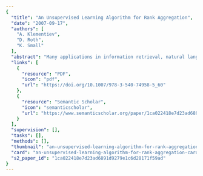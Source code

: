 ```yaml
---
{
  "title": "An Unsupervised Learning Algorithm for Rank Aggregation",
  "date": "2007-09-17",
  "authors": [
    "A. Klementiev",
    "D. Roth",
    "K. Small"
  ],
  "abstract": "Many applications in information retrieval, natural language processing, data mining, and related fields require a ranking of instances with respect to a specified criteria as opposed to a classification. Furthermore, for many such problems, multiple established ranking models have been well studied and it is desirable to combine their results into a joint ranking, a formalism denoted as rank aggregation. This work presents a novel unsupervisedlearning algorithm for rank aggregation (ULARA) which returns a linear combination of the individual ranking functions based on the principle of rewarding ordering agreement between the rankers. In addition to presenting ULARA, we demonstrate its effectiveness on a data fusion task across ad hoc retrieval systems.",
  "links": [
    {
      "resource": "PDF",
      "icon": "pdf",
      "url": "https://doi.org/10.1007/978-3-540-74958-5_60"
    },
    {
      "resource": "Semantic Scholar",
      "icon": "semanticscholar",
      "url": "https://www.semanticscholar.org/paper/1ca022418e7d23ad6891d9279e1c6d28171f59ad"
    }
  ],
  "supervision": [],
  "tasks": [],
  "methods": [],
  "thumbnail": "an-unsupervised-learning-algorithm-for-rank-aggregation-thumb.jpg",
  "card": "an-unsupervised-learning-algorithm-for-rank-aggregation-card.jpg",
  "s2_paper_id": "1ca022418e7d23ad6891d9279e1c6d28171f59ad"
}
---
```


